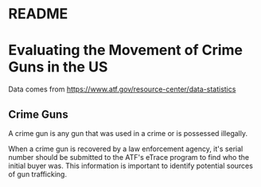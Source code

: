 README
================

Evaluating the Movement of Crime Guns in the US
===============================================

Data comes from <https://www.atf.gov/resource-center/data-statistics>

Crime Guns
----------

A crime gun is any gun that was used in a crime or is possessed illegally.

When a crime gun is recovered by a law enforcement agency, it's serial number should be submitted to the ATF's eTrace program to find who the initial buyer was. This information is important to identify potential sources of gun trafficking.
